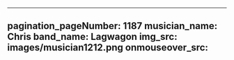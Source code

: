 ------
pagination_pageNumber: 1187
musician_name: Chris
band_name: Lagwagon
img_src: images/musician1212.png
onmouseover_src: 
------